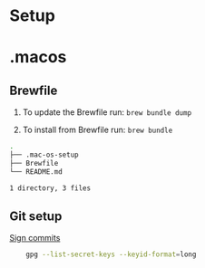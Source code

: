 # Setup

# .macos


## Brewfile

1. To update the Brewfile run:
`brew bundle dump`

2. To install from Brewfile run:
`brew bundle`


```bash
.
├── .mac-os-setup
├── Brewfile
└── README.md

1 directory, 3 files
```


## Git setup

[Sign commits](https://docs.github.com/en/authentication/managing-commit-signature-verification/signing-commits)

```bash
    gpg --list-secret-keys --keyid-format=long
```
